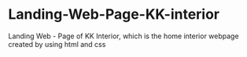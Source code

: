 # Landing-Web-Page-KK-interior
Landing Web - Page of KK Interior, which is the home interior webpage created by using html and css
